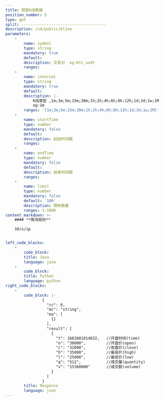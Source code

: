 ```yaml
---
title: 获取k线数据
position_number: 5
type: get
split: -------------------------------------
description: /v4/public/kline
parameters:
    -
        name: symbol
        type: string
        mandatory: true
        default:
        description: 交易对  eg:btc_usdt
        ranges:
    -
        name: interval
        type: string
        mandatory: true
        default:
        description: |-
            K线类型 ,1m;3m;5m;15m;30m;1h;2h;4h;6h;8h;12h;1d;3d;1w;1M
            eg:1m
        ranges: '[1m;3m;5m;15m;30m;1h;2h;4h;6h;8h;12h;1d;3d;1w;1M]'
    -
        name: startTime
        type: number
        mandatory: false
        default:
        description: 起始时间戳
        ranges:
    -
        name: endTime
        type: number
        mandatory: false
        default:
        description: 结束时间戳
        ranges:
    -
        name: limit
        type: number
        mandatory: false
        default: '100'
        description: 限制数量
        ranges: 1~1000
content_markdown: >-
    #### **限流规则**

    10/s/ip


left_code_blocks:
    -
        code_block:
        title: Java
        language: java
    -
        code_block:
        title: Python
        language: python
right_code_blocks:
    -
        code_block: |-
                {
                  "rc": 0,
                  "mc": "string",
                  "ma": [
                    {}
                  ],
                  "result": [
                    {
                      "t": 1662601014832,   //开盘时间(time)
                      "o": "30000",         //开盘价(open)
                      "c": "32000",         //收盘价(close)
                      "h": "35000",         //最高价(high)
                      "l": "25000",         //最低价(low)
                      "q": "512",           //成交量(quantity)
                      "v": "15360000"       //成交额(volume)
                    }
                  ]
                }
        title: Response
        language: json
---
```

